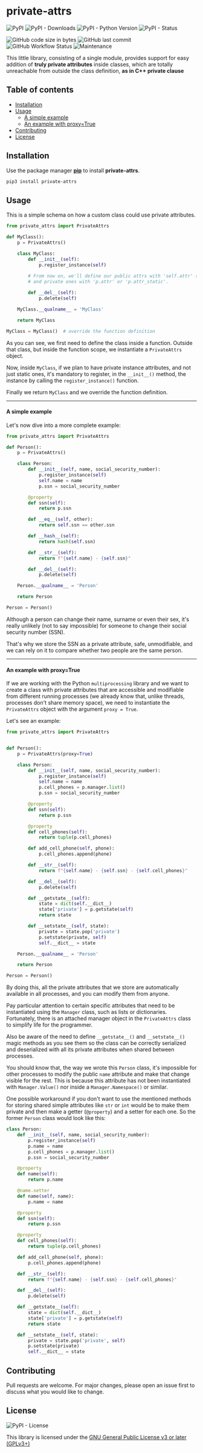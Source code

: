 # private-attrs

![PyPI](https://img.shields.io/pypi/v/private-attrs?label=latest)
![PyPI - Downloads](https://img.shields.io/pypi/dm/private-attrs)
![PyPI - Python Version](https://img.shields.io/pypi/pyversions/private-attrs)
![PyPI - Status](https://img.shields.io/pypi/status/private-attrs)

![GitHub code size in bytes](https://img.shields.io/github/languages/code-size/fernandoenzo/private-attrs)
![GitHub last commit](https://img.shields.io/github/last-commit/fernandoenzo/private-attrs)
![GitHub Workflow Status](https://img.shields.io/github/workflow/status/fernandoenzo/private-attrs/tests?label=tests)
![Maintenance](https://img.shields.io/maintenance/yes/2020)

This little library, consisting of a single module, provides support for easy addition of **truly private attributes**
 inside classes, which are totally unreachable from outside the class definition, **as in C++ private clause**

## Table of contents

<!--ts-->
  * [Installation](#installation)
  * [Usage](#usage)
      * [A simple example](#a-simple-example)
      * [An example with proxy=True](#an-example-with-proxytrue)
  * [Contributing](#contributing)
  * [License](#license)
<!--te-->

## Installation

Use the package manager [**pip**](https://pip.pypa.io/en/stable/) to install **private-attrs**.

```bash
pip3 install private-attrs
```

## Usage

This is a simple schema on how a custom class could use private attributes.
```python
from private_attrs import PrivateAttrs

def MyClass():
    p = PrivateAttrs()

    class MyClass:
        def __init__(self):
            p.register_instance(self)
            
        # From now on, we'll define our public attrs with 'self.attr' syntax as usual,
        # and private ones with 'p.attr' or 'p.attr_static'.

        def __del__(self):
            p.delete(self)

    MyClass.__qualname__ = 'MyClass'    

    return MyClass

MyClass = MyClass()  # override the function definition
```
As you can see, we first need to define the class inside a function. Outside that class, but inside the function scope, we
 instantiate a `PrivateAttrs` object.  

Now, inside `MyClass`, if we plan to have private instance attributes, and not just static ones, it's mandatory to
 register, in the `__init__()` method, the instance by calling the `register_instance()` function.

Finally we return `MyClass` and we override the function definition.
- - -

#### A simple example

Let's now dive into a more complete example:

```python
from private_attrs import PrivateAttrs

def Person():
    p = PrivateAttrs()

    class Person:
        def __init__(self, name, social_security_number):
            p.register_instance(self)
            self.name = name
            p.ssn = social_security_number

        @property
        def ssn(self):
            return p.ssn

        def __eq__(self, other):
            return self.ssn == other.ssn

        def __hash__(self):
            return hash(self.ssn)

        def __str__(self):
            return f"{self.name} - {self.ssn}"

        def __del__(self):
            p.delete(self)

    Person.__qualname__ = 'Person'

    return Person

Person = Person()
```
Although a person can change their name, surname or even their sex, it's really unlikely (not to say impossible) for someone
 to change their social security number (SSN).

That's why we store the SSN as a private attribute, safe, unmodifiable, and we can rely on it to compare whether two people
 are the same person.
- - -


#### An example with proxy=True

If we are working with the Python `multiprocessing` library and we want to create a class with private attributes that are
 accessible and modifiable from different running processes (we already know that, unlike threads, processes don't share
  memory space), we need to instantiate the `PrivateAttrs` object with the argument `proxy = True`.  

Let's see an example:

```python
from private_attrs import PrivateAttrs


def Person():
    p = PrivateAttrs(proxy=True)

    class Person:
        def __init__(self, name, social_security_number):
            p.register_instance(self)
            self.name = name
            p.cell_phones = p.manager.list()
            p.ssn = social_security_number

        @property
        def ssn(self):
            return p.ssn

        @property
        def cell_phones(self):
            return tuple(p.cell_phones)

        def add_cell_phone(self, phone):
            p.cell_phones.append(phone)

        def __str__(self):
            return f"{self.name} - {self.ssn} - {self.cell_phones}"

        def __del__(self):
            p.delete(self)

        def __getstate__(self):
            state = dict(self.__dict__)
            state['private'] = p.getstate(self)
            return state

        def __setstate__(self, state):
            private = state.pop('private')
            p.setstate(private, self)
            self.__dict__ = state

    Person.__qualname__ = 'Person'    

    return Person

Person = Person()
```

By doing this, all the private attributes that we store are automatically available in all processes, and you can modify
 them from anyone.

Pay particular attention to certain specific attributes that need to be instantiated using the `Manager` class, such as
 lists or dictionaries. Fortunately, there is an attached manager object in the `PrivateAttrs` class to simplify life for
  the programmer.
 
Also be aware of the need to define `__getstate__()` and `__setstate__()` magic methods as you see them so the class can be
 correctly serialized and deserialized with all its private attributes when shared between processes.

You should know that, the way we wrote this `Person` class, it's impossible for other processes to modify the public 
 `name` attribute and make that change visible for the rest. This is because this attribute has not been instantiated with
  `Manager.Value()` nor inside a `Manager.Namespace()` or similar.

One possible workaround if you don't want to use the mentioned methods for storing shared simple attributes like `str` or
 `int` would be to make them private and then make a getter (`@property`) and a setter for each one. So the former
  `Person` class would look like this:

```python
class Person:
    def __init__(self, name, social_security_number):
        p.register_instance(self)
        p.name = name
        p.cell_phones = p.manager.list()
        p.ssn = social_security_number

    @property
    def name(self):
        return p.name

    @name.setter
    def name(self, name):
        p.name = name

    @property
    def ssn(self):
        return p.ssn

    @property
    def cell_phones(self):
        return tuple(p.cell_phones)

    def add_cell_phone(self, phone):
        p.cell_phones.append(phone)

    def __str__(self):
        return f"{self.name} - {self.ssn} - {self.cell_phones}"

    def __del__(self):
        p.delete(self)

    def __getstate__(self):
        state = dict(self.__dict__)
        state['private'] = p.getstate(self)
        return state

    def __setstate__(self, state):
        private = state.pop('private', self)
        p.setstate(private)
        self.__dict__ = state
```

## Contributing

Pull requests are welcome. For major changes, please open an issue first to discuss what you would like to change.

## License

![PyPI - License](https://img.shields.io/pypi/l/private-attrs)

This library is licensed under the
 [GNU General Public License v3 or later (GPLv3+)](https://choosealicense.com/licenses/gpl-3.0/)